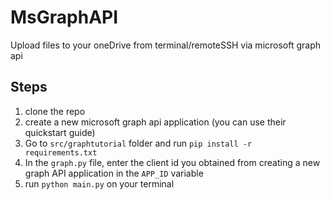# MsGraphAPI
Upload files to your oneDrive from terminal/remoteSSH via microsoft graph api

## Steps
 1. clone the repo
 2. create a new microsoft graph api application (you can use their quickstart guide)
 3. Go to `src/graphtutorial` folder and run `pip install -r requirements.txt`
 4. In the `graph.py` file, enter the client id you obtained from creating a new graph API application in the `APP_ID` variable
 5. run `python main.py` on your terminal
